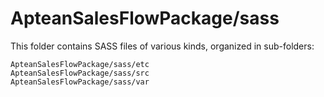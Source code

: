 # ApteanSalesFlowPackage/sass

This folder contains SASS files of various kinds, organized in sub-folders:

    ApteanSalesFlowPackage/sass/etc
    ApteanSalesFlowPackage/sass/src
    ApteanSalesFlowPackage/sass/var
